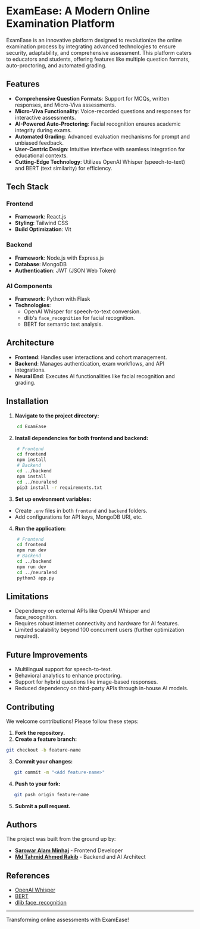 # ExamEase: A Modern Online Examination Platform

ExamEase is an innovative platform designed to revolutionize the online examination process by integrating advanced technologies to ensure security, adaptability, and comprehensive assessment. This platform caters to educators and students, offering features like multiple question formats, auto-proctoring, and automated grading.

## Features

- **Comprehensive Question Formats**: Support for MCQs, written responses, and Micro-Viva assessments.
- **Micro-Viva Functionality**: Voice-recorded questions and responses for interactive assessments.
- **AI-Powered Auto-Proctoring**: Facial recognition ensures academic integrity during exams.
- **Automated Grading**: Advanced evaluation mechanisms for prompt and unbiased feedback.
- **User-Centric Design**: Intuitive interface with seamless integration for educational contexts.
- **Cutting-Edge Technology**: Utilizes OpenAI Whisper (speech-to-text) and BERT (text similarity) for efficiency.

## Tech Stack

### Frontend
- **Framework**: React.js
- **Styling**: Tailwind CSS
- **Build Optimization**: Vit

### Backend
- **Framework**: Node.js with Express.js
- **Database**: MongoDB
- **Authentication**: JWT (JSON Web Token)

### AI Components
- **Framework**: Python with Flask
- **Technologies**:
  - OpenAI Whisper for speech-to-text conversion.  
  - dlib's `face_recognition` for facial recognition.
  - BERT for semantic text analysis.

## Architecture
- **Frontend**: Handles user interactions and cohort management.
- **Backend**: Manages authentication, exam workflows, and API integrations.
- **Neural End**: Executes AI functionalities like facial recognition and grading.
## Installation

1. **Navigate to the project directory:** 
```bash
    cd ExamEase 
```
2. **Install dependencies for both frontend and backend:**
```bash
    # Frontend
    cd frontend   
    npm install
    # Backend
    cd ../backend
    npm install
    cd ../neuralend
    pip3 install -r requirements.txt
```
3. **Set up environment variables:**   
- Create `.env` files in both `frontend` and `backend` folders.
- Add configurations for API keys, MongoDB URI, etc.

4. **Run the application:**
```bash   
    # Frontend
    cd frontend   
    npm run dev
    # Backend   
    cd ../backend
    npm run dev
    cd ../neuralend
    python3 app.py
```

## Limitations
- Dependency on external APIs like OpenAI Whisper and face_recognition.
- Requires robust internet connectivity and hardware for AI features.
- Limited scalability beyond 100 concurrent users (further optimization required).

## Future Improvements

- Multilingual support for speech-to-text.
- Behavioral analytics to enhance proctoring.
- Support for hybrid questions like image-based responses.
- Reduced dependency on third-party APIs through in-house AI models.

## Contributing

We welcome contributions! Please follow these steps:

1. **Fork the repository.**
2. **Create a feature branch:**
```bash   
git checkout -b feature-name  
```
3. **Commit your changes:**
```bash   
   git commit -m "<Add feature-name>"
```
4. **Push to your fork:**
```bash
   git push origin feature-name   
```
5. **Submit a pull request.**


## Authors

The project was built from the ground up by:

- **[Sarowar Alam Minhaj](https://github.com/sarwar76200)** - Frontend Developer
- **[Md Tahmid Ahmed Rakib](https://github.com/withtahmid)** - Backend and AI Architect 

## References
- [OpenAI Whisper](https://openai.com/index/whisper/)
- [BERT](https://huggingface.co/sentence-transformers/stsb-bert-base)
- [dlib face_recognition](https://github.com/ageitgey/face_recognition)

---

Transforming online assessments with ExamEase!
